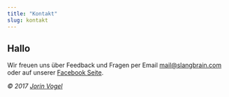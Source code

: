 ```yaml
---
title: "Kontakt"
slug: kontakt
---
```


## Hallo

Wir freuen uns über Feedback und Fragen per Email
<a href="mailto:contact@slangbrain.com">mail@slangbrain.com</a>
oder auf unserer [Facebook Seite](https://www.facebook.com/slangbrain/).


*© 2017 [Jorin Vogel](https://jorin.me)*

